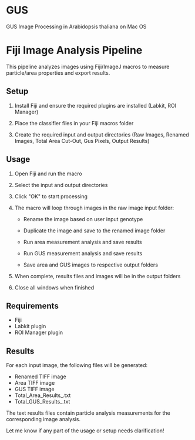 # GUS
GUS Image Processing in Arabidopsis thaliana on Mac OS

# Fiji Image Analysis Pipeline

This pipeline analyzes images using Fiji/ImageJ macros to measure particle/area properties and export results.

## Setup

1. Install Fiji and ensure the required plugins are installed (Labkit, ROI Manager)

2. Place the classifier files in your Fiji macros folder 

3. Create the required input and output directories (Raw Images, Renamed Images, Total Area Cut-Out, Gus Pixels, Output Results)

## Usage

1. Open Fiji and run the macro 

2. Select the input and output directories 

3. Click "OK" to start processing

4. The macro will loop through images in the raw image input folder:

   - Rename the image based on user input genotype  

   - Duplicate the image and save to the renamed image folder

   - Run area measurement analysis and save results

   - Run GUS measurement analysis and save results

   - Save area and GUS images to respective output folders

5. When complete, results files and images will be in the output folders

6. Close all windows when finished

## Requirements

- Fiji 
- Labkit plugin
- ROI Manager plugin

## Results

For each input image, the following files will be generated:

- Renamed TIFF image
- Area TIFF image 
- GUS TIFF image
- Total_Area_Results_.txt 
- Total_GUS_Results_.txt

The text results files contain particle analysis measurements for the corresponding image analysis.

Let me know if any part of the usage or setup needs clarification!
